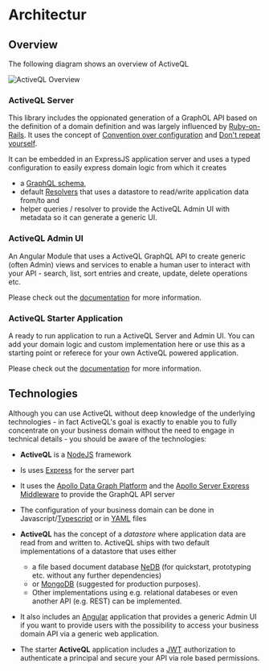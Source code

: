 # Architectur

## Overview

The following diagram shows an overview of ActiveQL

![ActiveQL Overview][overview]

[overview]: ./img/activeql-overview.png "ActiveQL Overview"


### ActiveQL Server

This library includes the oppionated generation of a GraphOL API based on the definition of a domain definition and was largely influenced by [Ruby-on-Rails](https://rubyonrails.org). It uses the concept of [Convention over configuration](https://en.wikipedia.org/wiki/Convention_over_configuration) and [Don't repeat yourself](https://en.wikipedia.org/wiki/Don%27t_repeat_yourself).

It can be embedded in an ExpressJS application server and uses a typed configuration to easily express domain logic from which it creates

  * a [GraphQL schema](https://graphql.org/graphql-js/basic-types/),
  * default [Resolvers](https://graphql.org/learn/execution/) that uses a datastore to read/write application data from/to and
  * helper queries / resolver to provide the ActiveQL Admin UI with metadata so it can generate a generic UI.

### ActiveQL Admin UI

An Angular Module that uses a ActiveQL GraphQL API to create generic (often Admin) views and services to enable
a human user to interact with your API - search, list, sort entries and create, update, delete operations etc.

Please check out the [documentation](./admin-ui) for more information.

### ActiveQL Starter Application

A ready to run application to run a ActiveQL Server and Admin UI. You can add your domain logic and custom implementation here or use this as a starting point or referece for your own ActiveQL powered application.

Please check out the [documentation](./starter-app) for more information.


## Technologies

Although you can use ActiveQL without deep knowledge of the underlying technologies - in fact ActiveQL's goal is exactly to enable you to fully concentrate on your business domain without the need to engage in technical details - you should be aware of the technologies:

  - **ActiveQL** is a [NodeJS](https://nodejs.org) framework 

  - Is uses [Express](http://expressjs.com) for the server part
  
  - It uses the [Apollo Data Graph Platform](https://www.apollographql.com) and the [Apollo Server Express Middleware](https://www.apollographql.com/docs/apollo-server/) to provide the GraphQL API server
  
  - The configuration of your business domain can be done in Javascript/[Typescript](https://www.typescriptlang.org) or in [YAML](https://yaml.org) files

- **ActiveQL** has the concept of a _datastore_ where application data are read from and written to. ActiveQL ships with two default implementations of a datastore that uses either 
  - a file based document database [NeDB](https://github.com/louischatriot/nedb) (for quickstart, prototyping etc. without any further dependencies) 
  - or [MongoDB](https://www.mongodb.com/try/download/community) (suggested for production purposes). 
  - Other implementations using e.g. relational databeses or even another API (e.g. REST) can be implemented.

- It also includes an [Angular](https://angular.io) application that provides a generic Admin UI if you want to provide users with the possibility to access your business domain API via a generic web application.

- The starter **ActiveQL** application includes a [JWT](https://jwt.io) authorization to authenticate a principal and secure your API via role based permissions.

